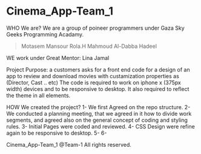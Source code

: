 # Cinema_App-Team_1

WHO We are?
We are a group of poineer programmers under Gaza Sky Geeks Programming Acadamy.
>Motasem Mansour
>Rola.H
>Mahmoud Al-Dabba
>Hadeel

WE work under Great Mentor: Lina Jamal

Project Purpose:
a customers asks for a front end code for a design of an app to review and download movies with custamization properties as (Director, Cast .. etc)
The code is required to work on iphone x (375px width) devices and to be responsive to desktop. It also required to reflect the theme in all elements.

HOW We created the project?
1- We first Agreed on the repo structure. 
2- We conducted a planning meeting, that we agreed in it how to divide work segments, and agreed also on the general concept of coding and styling rules.
3- Initial Pages were coded and reviewed.
4- CSS Design were refine again to be responsive to desktop.
5- 
6- 



Cinema_App-Team_1
@Team-1
All rights reserved.